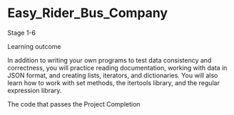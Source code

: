 # Easy_Rider_Bus_Company
Stage 1-6

Learning outcome

In addition to writing your own programs to test data consistency and correctness, you will practice reading documentation, working with data in JSON format, and creating lists, iterators, and dictionaries. You will also learn how to work with set methods, the itertools library, and the regular expression library.

The code that passes the Project Completion
